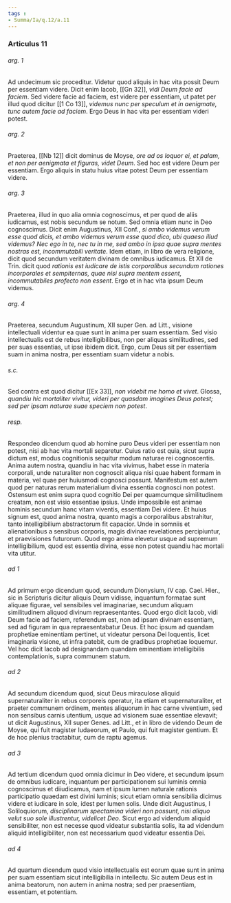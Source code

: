 ```yaml
---
tags : 
- Summa/Ia/q.12/a.11
---
```


### Articulus 11

###### arg. 1
Ad undecimum sic proceditur. Videtur quod aliquis in hac vita possit Deum per essentiam videre. Dicit enim Iacob, [[Gn 32]], *vidi Deum facie ad faciem*. Sed videre facie ad faciem, est videre per essentiam, ut patet per illud quod dicitur [[1 Co 13]], *videmus nunc per speculum et in aenigmate, tunc autem facie ad faciem*. Ergo Deus in hac vita per essentiam videri potest.

###### arg. 2
Praeterea, [[Nb 12]] dicit dominus de Moyse, *ore ad os loquor ei, et palam, et non per aenigmata et figuras, videt Deum*. Sed hoc est videre Deum per essentiam. Ergo aliquis in statu huius vitae potest Deum per essentiam videre.

###### arg. 3
Praeterea, illud in quo alia omnia cognoscimus, et per quod de aliis iudicamus, est nobis secundum se notum. Sed omnia etiam nunc in Deo cognoscimus. Dicit enim Augustinus, XII Conf., *si ambo videmus verum esse quod dicis, et ambo videmus verum esse quod dico, ubi quaeso illud videmus? Nec ego in te, nec tu in me, sed ambo in ipsa quae supra mentes nostras est, incommutabili veritate*. Idem etiam, in libro de vera religione, dicit quod secundum veritatem divinam de omnibus iudicamus. Et XII de Trin. dicit quod *rationis est iudicare de istis corporalibus secundum rationes incorporales et sempiternas, quae nisi supra mentem essent, incommutabiles profecto non essent*. Ergo et in hac vita ipsum Deum videmus.

###### arg. 4
Praeterea, secundum Augustinum, XII super Gen. ad Litt., visione intellectuali videntur ea quae sunt in anima per suam essentiam. Sed visio intellectualis est de rebus intelligibilibus, non per aliquas similitudines, sed per suas essentias, ut ipse ibidem dicit. Ergo, cum Deus sit per essentiam suam in anima nostra, per essentiam suam videtur a nobis.

###### s.c.
Sed contra est quod dicitur [[Ex 33]], *non videbit me homo et vivet*. Glossa, *quandiu hic mortaliter vivitur, videri per quasdam imagines Deus potest; sed per ipsam naturae suae speciem non potest*.

###### resp.
Respondeo dicendum quod ab homine puro Deus videri per essentiam non potest, nisi ab hac vita mortali separetur. Cuius ratio est quia, sicut supra dictum est, modus cognitionis sequitur modum naturae rei cognoscentis. Anima autem nostra, quandiu in hac vita vivimus, habet esse in materia corporali, unde naturaliter non cognoscit aliqua nisi quae habent formam in materia, vel quae per huiusmodi cognosci possunt. Manifestum est autem quod per naturas rerum materialium divina essentia cognosci non potest. Ostensum est enim supra quod cognitio Dei per quamcumque similitudinem creatam, non est visio essentiae ipsius. Unde impossibile est animae hominis secundum hanc vitam viventis, essentiam Dei videre. Et huius signum est, quod anima nostra, quanto magis a corporalibus abstrahitur, tanto intelligibilium abstractorum fit capacior. Unde in somniis et alienationibus a sensibus corporis, magis divinae revelationes percipiuntur, et praevisiones futurorum. Quod ergo anima elevetur usque ad supremum intelligibilium, quod est essentia divina, esse non potest quandiu hac mortali vita utitur.

###### ad 1
Ad primum ergo dicendum quod, secundum Dionysium, IV cap. Cael. Hier., sic in Scripturis dicitur aliquis Deum vidisse, inquantum formatae sunt aliquae figurae, vel sensibiles vel imaginariae, secundum aliquam similitudinem aliquod divinum repraesentantes. Quod ergo dicit Iacob, vidi Deum facie ad faciem, referendum est, non ad ipsam divinam essentiam, sed ad figuram in qua repraesentabatur Deus. Et hoc ipsum ad quandam prophetiae eminentiam pertinet, ut videatur persona Dei loquentis, licet imaginaria visione, ut infra patebit, cum de gradibus prophetiae loquemur. Vel hoc dicit Iacob ad designandam quandam eminentiam intelligibilis contemplationis, supra communem statum.

###### ad 2
Ad secundum dicendum quod, sicut Deus miraculose aliquid supernaturaliter in rebus corporeis operatur, ita etiam et supernaturaliter, et praeter communem ordinem, mentes aliquorum in hac carne viventium, sed non sensibus carnis utentium, usque ad visionem suae essentiae elevavit; ut dicit Augustinus, XII super Genes. ad Litt., et in libro de videndo Deum de Moyse, qui fuit magister Iudaeorum, et Paulo, qui fuit magister gentium. Et de hoc plenius tractabitur, cum de raptu agemus.

###### ad 3
Ad tertium dicendum quod omnia dicimur in Deo videre, et secundum ipsum de omnibus iudicare, inquantum per participationem sui luminis omnia cognoscimus et diiudicamus, nam et ipsum lumen naturale rationis participatio quaedam est divini luminis; sicut etiam omnia sensibilia dicimus videre et iudicare in sole, idest per lumen solis. Unde dicit Augustinus, I Soliloquiorum, *disciplinarum spectamina videri non possunt, nisi aliquo velut suo sole illustrentur, videlicet Deo*. Sicut ergo ad videndum aliquid sensibiliter, non est necesse quod videatur substantia solis, ita ad videndum aliquid intelligibiliter, non est necessarium quod videatur essentia Dei.

###### ad 4
Ad quartum dicendum quod visio intellectualis est eorum quae sunt in anima per suam essentiam sicut intelligibilia in intellectu. Sic autem Deus est in anima beatorum, non autem in anima nostra; sed per praesentiam, essentiam, et potentiam.

